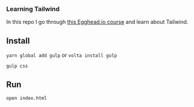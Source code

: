 ### Learning Tailwind

In this repo I go through [this Egghead.io course](https://egghead.io/courses/build-user-interfaces-by-composing-css-utility-classes-with-tailwind) and learn about Tailwind.

## Install

`yarn global add gulp` or `volta install gulp`

`gulp css`

## Run

`open index.html`
